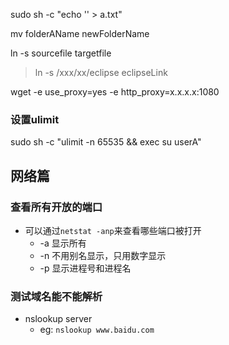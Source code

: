 sudo sh -c "echo '' > a.txt"

mv folderAName newFolderName

ln -s sourcefile targetfile
> ln -s /xxx/xx/eclipse eclipseLink

wget -e use_proxy=yes -e http_proxy=x.x.x.x:1080

### 设置ulimit
sudo sh -c "ulimit -n 65535 && exec su userA"

## 网络篇

### 查看所有开放的端口
* 可以通过`netstat -anp`来查看哪些端口被打开
    * -a 显示所有
    * -n 不用别名显示，只用数字显示
    * -p 显示进程号和进程名

### 测试域名能不能解析
* nslookup server
    * eg: `nslookup www.baidu.com`